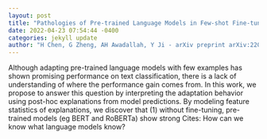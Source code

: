 ```yaml
--- 
layout: post 
title: "Pathologies of Pre-trained Language Models in Few-shot Fine-tuning" 
date: 2022-04-23 07:54:44 -0400 
categories: jekyll update 
author: "H Chen, G Zheng, AH Awadallah, Y Ji - arXiv preprint arXiv:2204.08039, 2022" 
--- 
```

Although adapting pre-trained language models with few examples has shown promising performance on text classification, there is a lack of understanding of where the performance gain comes from. In this work, we propose to answer this question by interpreting the adaptation behavior using post-hoc explanations from model predictions. By modeling feature statistics of explanations, we discover that (1) without fine-tuning, pre-trained models (eg BERT and RoBERTa) show strong Cites: How can we know what language models know?